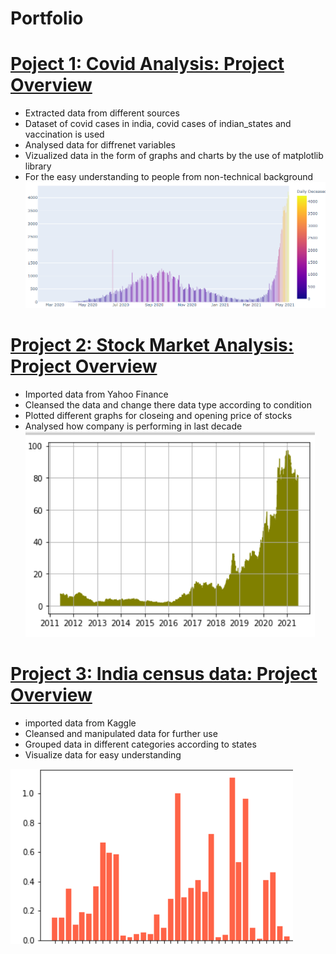 # Portfolio

# [Poject 1: Covid Analysis: Project Overview](https://github.com/rishabh685/covid-analysis-M-)
- Extracted data from different sources
- Dataset of covid cases in india, covid cases of indian_states and vaccination is used 
- Analysed data for diffrenet variables
- Vizualized data in the form of graphs and charts by the use of matplotlib library
- For the easy understanding to people from non-technical background
 ![](https://github.com/rishabh685/RISHABH-LOWANSHI/blob/main/IMAGES/Screenshot%20(52).png)


# [Project 2: Stock Market Analysis: Project Overview](https://github.com/rishabh685/stock-market-analysis)
- Imported data from Yahoo Finance
- Cleansed the data and change there data type according to condition
- Plotted different graphs for closeing and opening price of stocks
- Analysed how company is performing in last decade  
![](https://github.com/rishabh685/RISHABH-LOWANSHI/blob/main/IMAGES/Screenshot%20(55).png)


# [Project 3: India census data: Project Overview](https://github.com/rishabh685/india-census-analysis)
- imported data from Kaggle 
- Cleansed and manipulated data for further use
- Grouped data in different categories according to states
- Visualize data for easy understanding 


![](https://github.com/rishabh685/RISHABH-LOWANSHI/blob/main/IMAGES/Screenshot%20(56).png)
